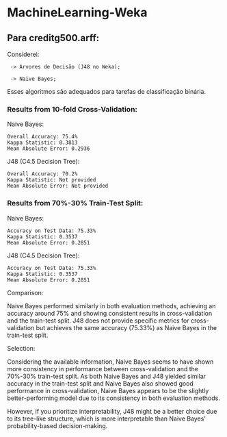 # MachineLearning-Weka

## Para creditg500.arff:

  Considerei:
  
     -> Árvores de Decisão (J48 no Weka);
     
     -> Naive Bayes;
     
  Esses algoritmos são adequados para tarefas de classificação binária.

 ### Results from 10-fold Cross-Validation:
Naive Bayes:

    Overall Accuracy: 75.4%
    Kappa Statistic: 0.3813
    Mean Absolute Error: 0.2936

J48 (C4.5 Decision Tree):

    Overall Accuracy: 70.2%
    Kappa Statistic: Not provided
    Mean Absolute Error: Not provided

 ### Results from 70%-30% Train-Test Split:
Naive Bayes:

    Accuracy on Test Data: 75.33%
    Kappa Statistic: 0.3537
    Mean Absolute Error: 0.2851

J48 (C4.5 Decision Tree):

    Accuracy on Test Data: 75.33%
    Kappa Statistic: 0.3537
    Mean Absolute Error: 0.2851

Comparison:

  Naive Bayes performed similarly in both evaluation methods, achieving an accuracy around 75% and showing consistent results in cross-validation and the train-test split.
  J48 does not provide specific metrics for cross-validation but achieves the same accuracy (75.33%) as Naive Bayes in the train-test split.

Selection:

Considering the available information, Naive Bayes seems to have shown more consistency in performance between cross-validation and the 70%-30% train-test split. As both Naive Bayes and J48 yielded similar accuracy in the train-test split and Naive Bayes also showed good performance in cross-validation, Naive Bayes appears to be the slightly better-performing model due to its consistency in both evaluation methods.

However, if you prioritize interpretability, J48 might be a better choice due to its tree-like structure, which is more interpretable than Naive Bayes' probability-based decision-making.
